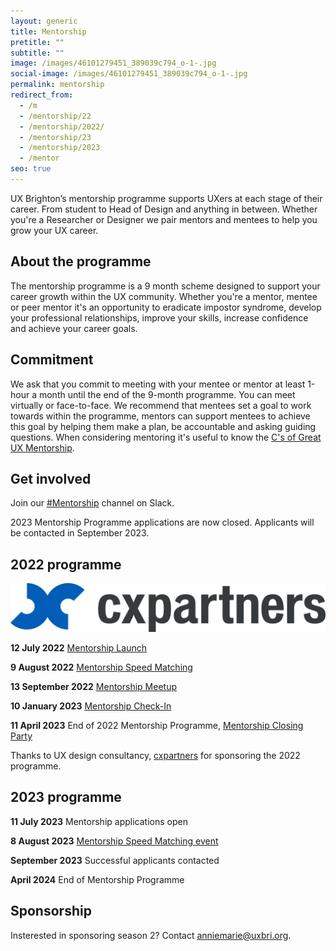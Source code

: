 ```yaml
---
layout: generic
title: Mentorship
pretitle: ""
subtitle: ""
image: /images/46101279451_389039c794_o-1-.jpg
social-image: /images/46101279451_389039c794_o-1-.jpg
permalink: mentorship
redirect_from:
  - /m
  - /mentorship/22
  - /mentorship/2022/
  - /mentorship/23
  - /mentorship/2023
  - /mentor
seo: true
---
```

U﻿X Brighton’s mentorship programme supports UXers at each stage of their career. From student to Head of Design and anything in between. Whether you're a Researcher or Designer we pair mentors and mentees to help you grow your UX career. 

## A﻿bout the programme

T﻿he mentorship programme is a 9 month scheme designed to support your career growth within the UX community. Whether you're a mentor, mentee or peer mentor it's an opportunity to eradicate impostor syndrome, develop your professional relationships, improve your skills, increase confidence and achieve your career goals. 

## C﻿ommitment

We ask that you commit to meeting with your mentee or mentor at least 1-hour a month until the end of the 9-month programme. You can meet virtually or face-to-face. We recommend that mentees set a goal to work towards within the programme, mentors can support mentees to achieve this goal by helping them make a plan, be accountable and asking guiding questions. When considering mentoring it's useful to know the [C's of Great UX Mentorship](https://youtu.be/0tZomurxE0w).

## Get involved

Join our [\#Mentorship](https://uxbri.slack.com/channels/mentorship) channel on Slack. 

[](https://forms.gle/NWLMMwq4BH2XvWvg9)2023 Mentorship Programme applications are now closed. Applicants will be contacted in September 2023. 

## 2022 programme

<img src="/images/cxpartners-logo-blue-black.png" alt="cxpartners logo" class="image-align-right"/>

**12 July 2022** [Mentorship Launch](https://uxbri.org/mentorship-launch-22/) 

**9 August 2022** [Mentorship Speed Matching](https://uxbri.org/speed-matching/)

**13 September 2022** [Mentorship Meetup](https://uxbri.org/mentorship-meet-up/) 

**10 January 2023** [Mentorship Check-In](https://uxbri.org/mentorship-check-in) 

**11 April 2023** End of 2022 Mentorship Programme, [Mentorship Closing Party](https://uxbri.org/mentorship-closing-party) 

Thanks to U﻿X design consultancy, [cxpartners](https://www.cxpartners.co.uk/) for sponsoring the 2022 programme. 

## 2023 programme

**11 July 2023** Mentorship applications o﻿pen

**8 August 2023** [M﻿entorship Speed Matching event](https://uxbri.org/mentorship-speed-matching/)

**September 2023** S﻿uccessful applicants contacted

**April 2024** End of Mentorship Programme 

## S﻿ponsorship

Insterested in sponsoring season 2? Contact [anniemarie@uxbri.org](anniemarie@uxbri.org).
